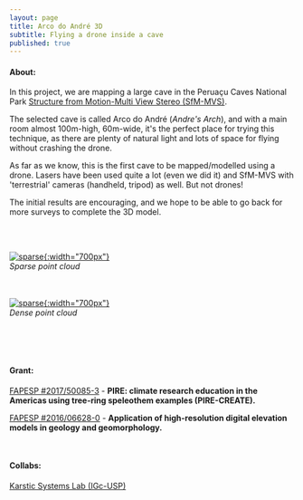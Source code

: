 ```yaml
---
layout: page
title: Arco do André 3D
subtitle: Flying a drone inside a cave
published: true
---
```

#### About:
In this project, we are mapping a large cave in the Peruaçu Caves National Park [Structure from Motion-Multi View Stereo (SfM-MVS)](https://en.wikipedia.org/wiki/Structure_from_motion).  

The selected cave is called Arco do André (*Andre's Arch*), and with a main room almost 100m-high, 60m-wide, it's the perfect place for trying this technique, as there are plenty of natural light and lots of space for flying without crashing the drone. 

As far as we know, this is the first cave to be mapped/modelled using a drone. Lasers have been used quite a lot (even we did it) and SfM-MVS with 'terrestrial' cameras (handheld, tripod) as well. But not drones!

The initial results are encouraging, and we hope to be able to go back for more surveys to complete the 3D model. 

<br/><br/>



[![sparse]({{site.baseurl}}/img/peruacu/andre_sparse.jpg "Sparse point cloud. Click to see larger image"){:width="700px"}]({{site.baseurl}}/img/peruacu/andre_sparse.jpg)   
*Sparse point cloud*  
<br/><br/>

[![sparse]({{site.baseurl}}/img/peruacu/andre_dense.jpg "Dense point cloud. Click to see larger image"){:width="700px"}]({{site.baseurl}}/img/peruacu/andre_dense.jpg)   
*Dense point cloud*  
<br/><br/>



&nbsp;
&nbsp;
#### Grant:
[FAPESP #2017/50085-3](/grants#fapesp_pire) - **PIRE: climate research education in the Americas using tree-ring speleothem examples (PIRE-CREATE).**  

[FAPESP #2016/06628-0](/grants#fapesp_tls) - **Application of high-resolution digital elevation models in geology and geomorphology.**  



&nbsp;
#### Collabs:
[Karstic Systems Lab (IGc-USP)](http://sites.igc.usp.br/gsa/laboratorios/sistemas-carsticos/)  

